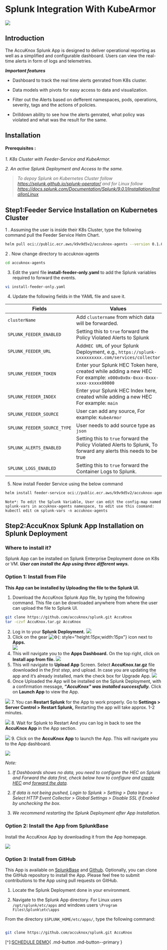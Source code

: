 # Splunk Integration With KubeArmor
  

![](./images/kubearmor-accuknox.png)
 

## **Introduction**
The AccuKnox Splunk App is designed to deliver operational reporting as well as a simplified and configurable dashboard.
Users can view the real-time alerts in form of logs and telemetries.

***Important features***

-  Dashboard to track the real time alerts genrated from K8s cluster.

-  Data models with pivots for easy access to data and visualization.

-  Filter out the Alerts based on defferent namespaces, pods, operations, severity, tags and the actions of policies.

-  Drilldown ability to see how the alerts genrated, what policy was violated and what was the result for the same.

## **Installation**
#### **Prerequisites :**
*1. K8s Cluster with Feeder-Service and KubeArmor.*

*2. An active Splunk Deployment and Access to the same.*

>  *To depoy Splunk on Kubernetes Cluster follow https://splunk.github.io/splunk-operator/*  *and for Linux follow https://docs.splunk.com/Documentation/Splunk/9.0.1/Installation/InstallonLinux*

## **Step1:Feeder Service Installation on Kubernetes Cluster**
1 . Assuming the user is inside their K8s Cluster, type the following command pull the Feeder Service Helm Chart.
```bash  
helm pull oci://public.ecr.aws/k9v9d5v2/accuknox-agents --version 0.1.0 --untar
```
2 . Now change directory to accuknox-agents
```bash  
cd accuknox-agents
```
3. Edit the yaml file **install-feeder-only.yaml** to add the Splunk variables required to forward the events. 
```bash  
vi install-feeder-only.yaml
```
4. Update the following fields in the YAML file and save it. 

| Fields                                   | Values                                                                                                                                                         |
|------------------------------------------------|---------------------------------------------------------------------------------------------------------------------------------------------------------------------|
| `clusterName`                       | Add `clustername` from which data will be forwarded.                                                                                                   |
| `SPLUNK_FEEDER_ENABLED`                       | Setting this to `true` forward the Policy Violated Alerts to Splunk                                                                                            |
| `SPLUNK_FEEDER_URL`                         | Add`HEC URL` of your Splunk Deployment, e.g., `https://splunk-xxxxxxxxxx.com/services/collector`                                                                                                              |
| `SPLUNK_FEEDER_TOKEN`                                  | Enter your Splunk HEC Token here, created while adding a new HEC For example: `x000x0x0x-0xxx-0xxx-xxxx-xxxxx00000` |                                                                                                                                                                                                                   |
| `SPLUNK_FEEDER_INDEX`                                 | Enter your Splunk HEC Index here, created while adding a new HEC For example: `main`                                   |
| `SPLUNK_FEEDER_SOURCE`                            | User can add any source, For example: `KubeArmor`
| `SPLUNK_FEEDER_SOURCE_TYPE`                            | User needs to add source type as `json`
| `SPLUNK_ALERTS_ENABLED`                            | Setting this to `true` forward the Policy Violated Alerts to Splunk, To forward any alerts this needs to be true
| `SPLUNK_LOGS_ENABLED`                            |Setting this to `true` forward the Container Logs to Splunk.
5. Now install Feeder Service using the below command
```bash  
helm install feeder-service oci://public.ecr.aws/k9v9d5v2/accuknox-agents --version 0.1.0 --values=install-feeder-only.yaml  -n accuknox-agents --create-namespace
```
```Note*: To edit the Splunk Variable, User can edit the config-map named splunk-vars in accuknox-agents namespace, to edit use this coomand: kubectl edit cm splunk-vars -n accuknox-agents```
## **Step2:AccuKnox Splunk App Installation on Splunk Deployment**
### Where to install it?
Splunk App can be installed on Splunk Enterprise Deployment done on K8s or VM.
***User can install the App using three different ways.***
### Option 1: Install from File
**This App can be installed by Uploading the file to the Splunk UI.**
  1. Download the AccuKnox Splunk App file, by typing the following command. This file can be downloaded anywhere from where the user can upload the file to Splunk UI.
 ```bash
 git clone https://github.com/accuknox/splunk.git AccuKnox
 tar -czvf AccuKnox.tar.gz AccuKnox
 ```
2. Log in to your **Splunk Deployment.**
    ![](./images/Login-Splunk.png)
3. Click on the gear ![:gear:](https://pf-emoji-service--cdn.us-east-1.prod.public.atl-paas.net/standard/caa27a19-fc09-4452-b2b4-a301552fd69c/64x64/2699.png){:   style="height:15px;width:15px"} icon next to **Apps.**  
   ![](./images/manageapps.png)
4. This will navigate you to the **Apps Dashboard.** On the top right, click on **Install app from file.**
   ![](./images/installappfromfile.png)
5. This will navigate to **Upload App** Screen. Select **AccuKnox.tar.gz** file downloaded in the _first step_, and upload. In case you are updating the app and it’s already installed, mark the check box for Upgrade App.
 ![](./images/choosefile.png)
6. Once Uploaded the App will be installed on the Splunk Deployment, with a confirmation message, **“**_**AccuKnox" was installed successfully.**_ Click on **Launch App** to view the App.

 ![](./images/AccuKnoxInstalled.png)
7. You can **Restart Splunk** for the App to work properly. Go to **Settings > Server Control > Restart Splunk,** Restarting the app will take approx. 1-2 minutes.

 ![](./images/RestartSplunk.png)
8. Wait for Splunk to Restart And you can log in back to see the **AccuKnox App** in the App section.

 ![](./images/Dashboard.png)
9. Click on the **AccuKnox App** to launch the App. This will navigate you to the App dashboard.

 ![](./images/SplunkDashboard.png)

_*Note:*_

1.  *If Dashboards shows no data, you need to configure the HEC on Splunk and Forward the data first, check below how to configure and [create HEC](https://docs.splunk.com/Documentation/Splunk/9.0.1/Data/UsetheHTTPEventCollector) and [ forward the data]().*

2. *If data is not being pushed, Login to Splunk > Setting > Data Input > Select HTTP Event Collector > Global Settings > Disable SSL if Enabled by unchecking the box.*

3. *We recommend restarting the Splunk Deployment after App Installation.*

### Option 2: Install the App from SplunkBase

Install the AccuKnox App by downloading it from the App homepage.

![](./images/splunkbase_app_preview.png) 

### Option 3: Install from GitHub
This App is available on [SplunkBase](https://apps.splunk.com/apps/id/SplunkforAccuKnox "https://apps.splunk.com/apps/id/SplunkforAccuKnox") and [Github](https://github.com/accuknox/splunk "https://github.com/accuknox/splunk"). Optionally, you can clone the GitHub repository to install the App. Please feel free to submit contributions to the App using pull requests on GitHub.

1. Locate the Splunk Deployment done in your environment.

2. Navigate to the Splunk App directory. For Linux users `/opt/splunk/etc/apps` and windows users `\Program Files\Splunk\etc\apps`

From the directory `$SPLUNK_HOME/etc/apps/`, type the following command:
```bash

git clone https://github.com/accuknox/splunk.git AccuKnox

```

[^]:[SCHEDULE DEMO](https://www.accuknox.com/contact-us){ .md-button .md-button--primary }

